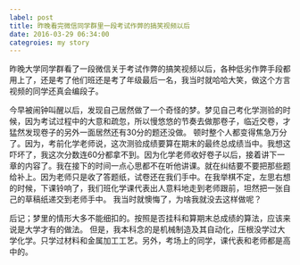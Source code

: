 ```yaml
---
label: post
title: 昨晚看完微信同学群里一段考试作弊的搞笑视频以后
date: 2016-03-29 06:34:00
categroies: my story
---
```

昨晚大学同学群看了一段微信关于考试作弊的搞笑视频以后，各种低劣作弊手段都用上了，还是考了他们班还是考了年级最后一名，我当时就哈哈大笑，做这个方言视频的同学还真会编段子。  

今早被闹钟叫醒以后，发现自己居然做了一个奇怪的梦。梦见自己考化学测验的时候，因为考试过程中的大意和疏忽，所以慢悠悠的节奏去做那卷子，临近交卷，才猛然发现卷子的另外一面居然还有30分的题还没做。 顿时整个人都变得焦急万分了。因为，考前化学老师说，这次测验成绩要算在期末的最终总成绩当中。我想这吓坏了，我这次分数连60分都拿不到。因为化学老师收好卷子以后，接着讲下一章的内容了。我在接下的时间一点心思都不在听他讲课。就在纠结要不要把那些题给补上。因为老师只是收了答题纸，试卷还在我们手中。在我举棋不定，左思右想的时候，下课铃响了，我们班化学课代表出人意料地走到老师跟前，坦然把一张自己的草稿纸递交到老师手中。 我当时就懊悔了，为啥我就没去这样做呢？


后记；梦里的情形大多不能细扣的。按照是否挂科和算期末总成绩的算法，应该来说是大学才有的做法。 但是，我本科念的是机械制造及其自动化，压根没学过大学化学。只学过材料和金属加工工艺。另外，考场上的同学，课代表和老师都是高中的。